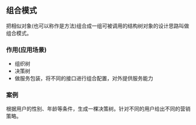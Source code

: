 ## 组合模式
把相似对象(也可以称作是方法)组合成一组可被调用的结构树对象的设计思路叫做组合模式。

### 作用(应用场景)
- 组织树
- 决策树
- 做服务包装，将不同的接口进行组合配置，对外提供服务能力

### 案例
根据用户的性别、年龄等条件，生成一棵决策树。针对不同的用户给出不同的营销策略。